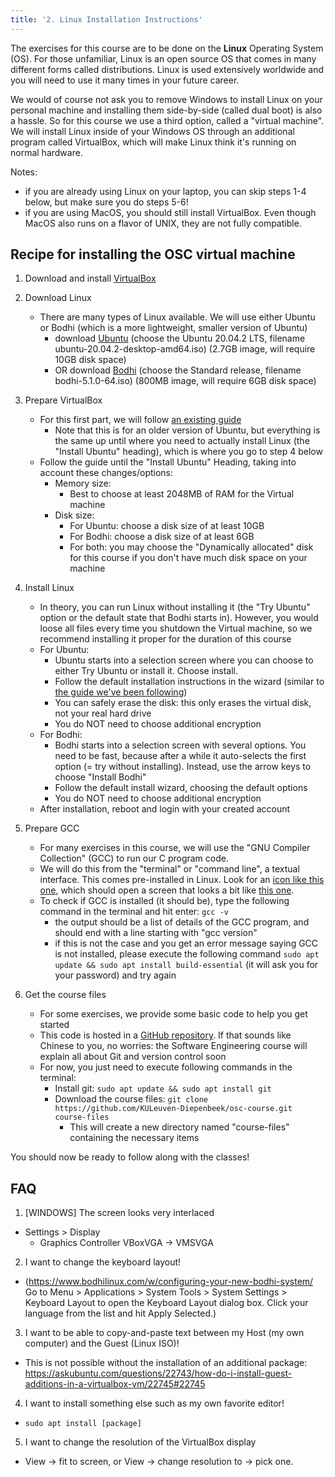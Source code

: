 ```yaml
---
title: '2. Linux Installation Instructions'
---
```


The exercises for this course are to be done on the **Linux** Operating System (OS). For those unfamiliar, Linux is an open source OS that comes in many different forms called distributions. Linux is used extensively worldwide and you will need to use it many times in your future career.

We would of course not ask you to remove Windows to install Linux on your personal machine and installing them side-by-side (called dual boot) is also a hassle. So for this course we use a third option, called a "virtual machine". We will install Linux inside of your Windows OS through an additional program called VirtualBox, which will make Linux think it's running on normal hardware.

Notes:
* if you are already using Linux on your laptop, you can skip steps 1-4 below, but make sure you do steps 5-6!
* if you are using MacOS, you should still install VirtualBox. Even though MacOS also runs on a flavor of UNIX, they are not fully compatible. 

## Recipe for installing the OSC virtual machine

1. Download and install [VirtualBox](https://www.virtualbox.org/)

2. Download Linux
    * There are many types of Linux available. We will use either Ubuntu or Bodhi (which is a more lightweight, smaller version of Ubuntu)
        * download [Ubuntu](https://ubuntu.com/download/desktop) (choose the Ubuntu 20.04.2 LTS, filename ubuntu-20.04.2-desktop-amd64.iso) (2.7GB image, will require 10GB disk space)
        * OR download [Bodhi](https://www.bodhilinux.com/download) (choose the Standard release, filename bodhi-5.1.0-64.iso) (800MB image, will require 6GB disk space)

3. Prepare VirtualBox
    * For this first part, we will follow [an existing guide](https://brb.nci.nih.gov/seqtools/installUbuntu.html)
        * Note that this is for an older version of Ubuntu, but everything is the same up until where you need to actually install Linux (the "Install Ubuntu" heading), which is where you go to step 4 below
    * Follow the guide until the "Install Ubuntu" Heading, taking into account these changes/options:
        * Memory size:
            * Best to choose at least 2048MB of RAM for the Virtual machine
        * Disk size:
            * For Ubuntu: choose a disk size of at least 10GB
            * For Bodhi: choose a disk size of at least 6GB
            * For both: you may choose the "Dynamically allocated" disk for this course if you don't have much disk space on your machine

4. Install Linux
    * In theory, you can run Linux without installing it (the "Try Ubuntu" option or the default state that Bodhi starts in). However, you would loose all files every time you shutdown the Virtual machine, so we recommend installing it proper for the duration of this course
    * For Ubuntu:
        * Ubuntu starts into a selection screen where you can choose to either Try Ubuntu or install it. Choose install.
        * Follow the default installation instructions in the wizard (similar to [the guide we've been following](https://brb.nci.nih.gov/seqtools/installUbuntu.html))
        * You can safely erase the disk: this only erases the virtual disk, not your real hard drive
        * You do NOT need to choose additional encryption
    * For Bodhi:
        * Bodhi starts into a selection screen with several options. You need to be fast, because after a while it auto-selects the first option (= try without installing). Instead, use the arrow keys to choose "Install Bodhi"
        * Follow the default install wizard, choosing the default options
        * You do NOT need to choose additional encryption
    * After installation, reboot and login with your created account

5. Prepare GCC
    * For many exercises in this course, we will use the "GNU Compiler Collection" (GCC) to run our C program code. 
    * We will do this from the "terminal" or "command line", a textual interface. This comes pre-installed in Linux. Look for an [icon like this one](https://kuleuven-diepenbeek.github.io/), which should open a screen that looks a bit like [this one](https://ubuntucommunity.s3.dualstack.us-east-2.amazonaws.com/optimized/2X/b/ba76cbf3dc8dc2cc94d26dd61c7aad3cedcd5102_2_690x300.png).
    * To check if GCC is installed (it should be), type the following command in the terminal and hit enter: `gcc -v`
        * the output should be a list of details of the GCC program, and should end with a line starting with "gcc version"
        * if this is not the case and you get an error message saying GCC is not installed, please execute the following command `sudo apt update && sudo apt install build-essential` (it will ask you for your password) and try again

6. Get the course files
    * For some exercises, we provide some basic code to help you get started
    * This code is hosted in a [GitHub repository](https://github.com/KULeuven-Diepenbeek/osc-course). If that sounds like Chinese to you, no worries: the Software Engineering course will explain all about Git and version control soon
    * For now, you just need to execute following commands in the terminal:
        * Install git: `sudo apt update && sudo apt install git`
        * Download the course files: `git clone https://github.com/KULeuven-Diepenbeek/osc-course.git course-files`
            * This will create a new directory named "course-files" containing the necessary items


You should now be ready to follow along with the classes! 

## FAQ

1. [WINDOWS] The screen looks very interlaced
  * Settings > Display
    * Graphics Controller VBoxVGA -> VMSVGA
2. I want to change the keyboard layout!
  * (https://www.bodhilinux.com/w/configuring-your-new-bodhi-system/ Go to Menu > Applications > System Tools > System Settings > Keyboard Layout to open the Keyboard Layout dialog box.  Click your language from the list and hit Apply Selected.)
3. I want to be able to copy-and-paste text between my Host (my own computer) and the Guest (Linux ISO)!
  * This is not possible without the installation of an additional package: https://askubuntu.com/questions/22743/how-do-i-install-guest-additions-in-a-virtualbox-vm/22745#22745
4. I want to install something else such as my own favorite editor!
  * `sudo apt install [package]`
5. I want to change the resolution of the VirtualBox display
  * View -> fit to screen, or View -> change resolution to -> pick one.

<!-- 6. I get the following error **can't open device "/dev/ttyACM0": No such file or directory**. This means that the Arduino is not present in the Virtual Machine. Make sure you've added the device in the **OSC - Settings** !! 
{{% figure src="/img/installVM/arduino_01.png" %}}
  * This can be verified with the command **lsusb**. If the Arduino is not found, it should not be present in the result of this command:
{{% figure src="/img/installVM/arduino_02.png" %}}
  * In the bottom right of your VirtualBox machine, you can give permission to your Arduino on the VM:
{{% figure src="/img/installVM/arduino_03.png" %}}
  * The VM should now be able to see the Arduino. Again ... verify with **lsusb**
{{% figure src="/img/installVM/arduino_04.png" %}} -->


